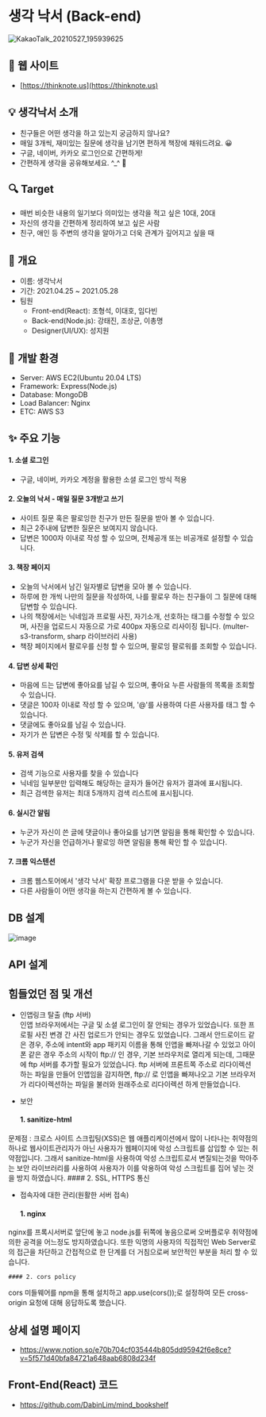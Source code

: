 # 생각 낙서 (Back-end)

![KakaoTalk_20210527_195939625](https://user-images.githubusercontent.com/79817676/119823508-e1f17d00-bf2f-11eb-89a1-51a08bc4906f.png)

<!-- ![20210527_182435](https://user-images.githubusercontent.com/79817676/119802018-27568000-bf19-11eb-8b24-3190a67fceea.png) -->
<!--
![20210527_182525](https://user-images.githubusercontent.com/79817676/119802007-232a6280-bf19-11eb-970a-fb25c63940f3.png)
-->

<!--
## 목차
1. [생각낙서 소개](#생각낙서-소개)
2. [개요](#개요)
3. [개발환경](#기능정보)
4. [기능정보](#기능정보)
5. [DB 설계](#DB-설계)
6. [API 설계](#API-설계)
7. [힘들었던 점 및 개선](#힘들었던-점-및-개선)
8. [상세 설명 페이지](#상세-설명-페이지)
9. [Frond-End(React) 코드](#front-endreact-코드)
-->
## 🔦 웹 사이트
- [https://thinknote.us](https://thinknote.us)

## 💡 생각낙서 소개

- 친구들은 어떤 생각을 하고 있는지 궁금하지 않나요?
- 매일 3개씩, 재미있는 질문에 생각을 남기면 편하게 책장에 채워드려요. 😀 
- 구글, 네이버, 카카오 로그인으로 간편하게!
- 간편하게 생각을 공유해보세요. ^_^ 🌈

## 🔍 Target
- 매번 비슷한 내용의 일기보다 의미있는 생각을 적고 싶은 10대, 20대
- 자신의 생각을 간편하게 정리하여 보고 싶은 사람
- 친구, 애인 등 주변의 생각을 알아가고 더욱 관계가 깊어지고 싶을 때

## 📌 개요 
- 이름: 생각낙서
- 기간: 2021.04.25 ~ 2021.05.28
- 팀원
  - Front-end(React): 조형석, 이대호, 임다빈
  - Back-end(Node.js): 강태진, 조상균, 이총명
  - Designer(UI/UX): 성지원

## 🔌 개발 환경
- Server: AWS EC2(Ubuntu 20.04 LTS)
- Framework: Express(Node.js)
- Database: MongoDB
- Load Balancer: Nginx
- ETC: AWS S3

## ✨ 주요 기능
#### 1. 소셜 로그인
- 구글, 네이버, 카카오 계정을 활용한 소셜 로그인 방식 적용
#### 2. 오늘의 낙서 - 매일 질문 3개받고 쓰기 
- 사이트 질문 혹은 팔로잉한 친구가 만든 질문을 받아 볼 수 있습니다. 
- 최근 2주내에 답변한 질문은 보여지지 않습니다. 
- 답변은 1000자 이내로 작성 할 수 있으며, 전체공개 또는 비공개로 설정할 수 있습니다.
#### 3. 책장 페이지
- 오늘의 낙서에서 남긴 일자별로 답변을 모아 볼 수 있습니다. 
- 하루에 한 개씩 나만의 질문을 작성하여, 나를 팔로우 하는 친구들이 그 질문에 대해 답변할 수 있습니다.
- 나의 책장에서는 닉네임과 프로필 사진, 자기소개, 선호하는 태그를 수정할 수 있으며, 사진을 업로드시 자동으로 가로 400px 자동으로 리사이징 됩니다.  (multer-s3-transform, sharp 라이브러리 사용)
- 책장 페이지에서 팔로우를 신청 할 수 있으며, 팔로잉 팔로워를 조회할 수 있습니다.
#### 4. 답변 상세 확인
- 마음에 드는 답변에 좋아요를 남길 수 있으며, 좋아요 누른 사람들의 목록을 조회할 수 있습니다. 
- 댓글은 100자 이내로 작성 할 수 있으며, '@'를 사용하여 다른 사용자를 태그 할 수 있습니다. 
- 댓글에도 좋아요를 남길 수 있습니다.
- 자기가 쓴 답변은 수정 및 삭제를 할 수 있습니다.
#### 5. 유저 검색 
- 검색 기능으로 사용자를 찾을 수 있습니다
- 닉네임 일부분만 입력해도 해당하는 글자가 들어간 유저가 결과에 표시됩니다. 
- 최근 검색한 유저는 최대 5개까지 검색 리스트에 표시됩니다.
#### 6. 실시간 알림
- 누군가 자신이 쓴 글에 댓글이나 좋아요를 남기면 알림을 통해 확인할 수 있습니다.  
- 누군가 자신을 언급하거나 팔로잉 하면 알림을 통해 확인 할 수 있습니다.
#### 7. 크롬 익스텐션
- 크롬 웹스토어에서 '생각 낙서' 확장 프로그램을 다운 받을 수 있습니다.
- 다른 사람들이 어떤 생각을 하는지 간편하게 볼 수 있습니다.


## DB 설계 
![image](https://user-images.githubusercontent.com/79817676/119849209-68658900-bf47-11eb-9e88-832a99e86322.png)


## API 설계

## 힘들었던 점 및 개선
- 인앱링크 탈출 (ftp 서버) <br>
인앱 브라우저에서는 구글 및 소셜 로그인이 잘 안되는 경우가 있었습니다. 또한 프로필 사진 변경 간 사진 업로드가 안되는 경우도 있었습니다.  그래서 안드로이드 같은 경우, 주소에 intent와 app 패키지 이름을 통해 인앱을 빠져나갈 수 있었고 아이폰 같은 경우 주소의 시작이 ftp:// 인 경우, 기본 브라우저로 열리게 되는데, 그때문에 ftp 서버를 추가할 필요가 있었습니다.  ftp 서버에 프론트쪽 주소로 리다이렉션 하는 파일을 만들어 인앱임을 감지하면, ftp:// 로 인앱을 빠져나오고 기본 브라우저가 리다이렉션하는 파일을 불러와 원래주소로 리다이렉션 하게 만들었습니다.

- 보안
    #### 1. sanitize-html
문제점 : 크로스 사이트 스크립팅(XSS)은 웹 애플리케이션에서 많이 나타나는 취약점의 하나로 웹사이트관리자가 아닌 사용자가 웹페이지에 악성 스크립트를 삽입할 수 있는 취약점입니다. 그래서 sanitize-html을 사용하여 악성 스크립트로서 변질되는것을 막아주는 보안 라이브러리를 사용하여 사용자가 이를 악용하여 악성 스크립트를 집어 넣는 것을 방지 하였습니다.
    #### 2. SSL, HTTPS 통신

- 접속자에 대한 관리(원활한 서버 접속)
    #### 1. nginx
 nginx를 프록시서버로 앞단에 놓고 node.js를 뒤쪽에 놓음으로써 오버플로우 취약점에 의한 공격을 어느정도 방지하였습니다. 또한 익명의 사용자의 직접적인 Web Server로의 접근을 차단하고 간접적으로 한 단계를 더 거침으로써 보안적인 부분을 처리 할 수 있습니다. 

    #### 2. cors policy
cors 미들웨어를 npm을 통해 설치하고 app.use(cors());로 설정하여 모든 cross-origin 요청에 대해 응답하도록 했습니다.

## 상세 설명 페이지
- https://www.notion.so/e70b704cf035444b805dd95942f6e8ce?v=5f571d40bfa84721a648aab6808d234f

## Front-End(React) 코드 
- https://github.com/DabinLim/mind_bookshelf
